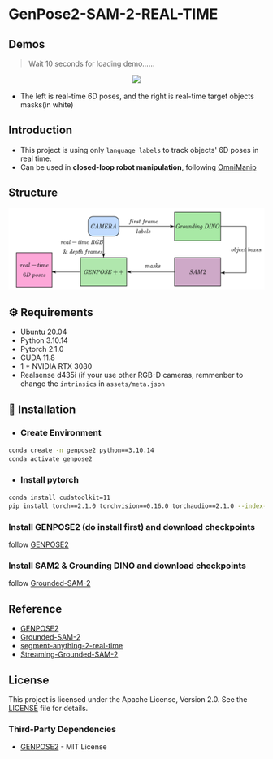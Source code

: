 # GenPose2-SAM-2-REAL-TIME 
## Demos 
> Wait 10 seconds for loading demo......
<div align=center>
<p align="center">
<img src="./assets/demo.gif" width="880">
</p>
</div>

- The left is real-time 6D poses, and the right is real-time target objects masks(in white)
## Introduction
 
- This project is using only `language labels` to track objects' 6D poses in real time.
- Can be used in **closed-loop robot manipulation**, following [OmniManip](https://omnimanip.github.io/)

## Structure

![structure](assets/structure.jpg)

## ⚙️ Requirements
- Ubuntu 20.04
- Python 3.10.14
- Pytorch 2.1.0
- CUDA 11.8
- 1 * NVIDIA RTX 3080
- Realsense d435i (if your use other RGB-D cameras, remmenber to change the `intrinsics` in `assets/meta.json`

## 🔨 Installation

- ### Create Environment

```bash
conda create -n genpose2 python==3.10.14
conda activate genpose2
```

- ### Install pytorch

``` bash
conda install cudatoolkit=11
pip install torch==2.1.0 torchvision==0.16.0 torchaudio==2.1.0 --index-url https://download.pytorch.org/whl/cu118
```

###  Install GENPOSE2 (do install first) and download checkpoints

follow [GENPOSE2](https://github.com/Omni6DPose/GenPose2)

### Install SAM2 & Grounding DINO and download checkpoints

follow [Grounded-SAM-2](https://github.com/IDEA-Research/Grounded-SAM-2)


## Reference
- [GENPOSE2](https://github.com/Omni6DPose/GenPose2)
- [Grounded-SAM-2](https://github.com/IDEA-Research/Grounded-SAM-2)
- [segment-anything-2-real-time](https://github.com/Gy920/segment-anything-2-real-time)
- [Streaming-Grounded-SAM-2](https://github.com/patrick-tssn/Streaming-Grounded-SAM-2)

## License
This project is licensed under the Apache License, Version 2.0. See the [LICENSE](LICENSE) file for details.

### Third-Party Dependencies
- [GENPOSE2](https://github.com/Omni6DPose/GenPose2/blob/main/LICENSE) - MIT License
